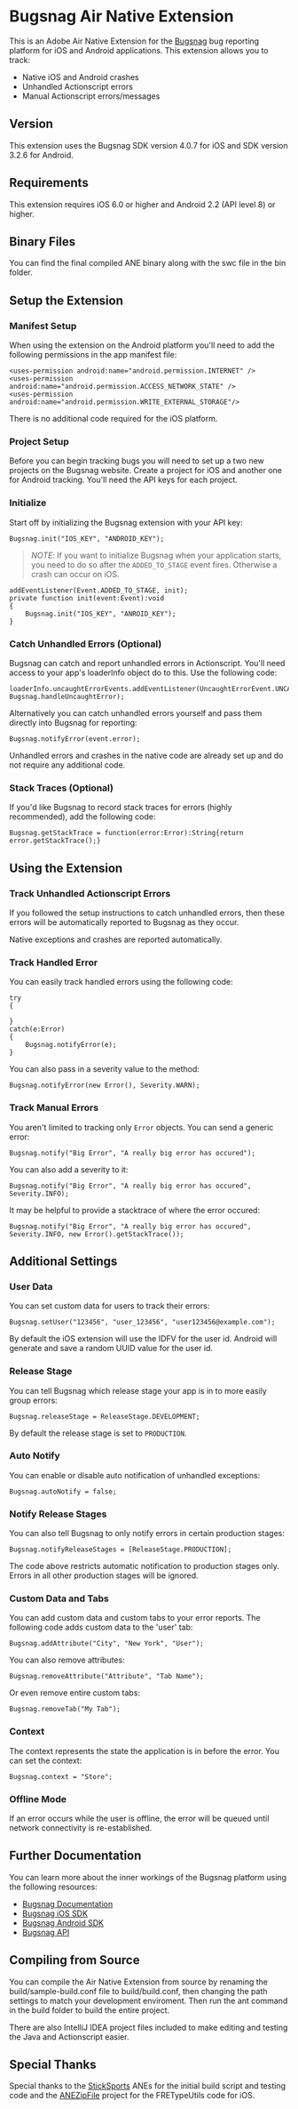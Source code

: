 # Bugsnag Air Native Extension

This is an Adobe Air Native Extension for the [Bugsnag](https://bugsnag.com/) bug reporting platform for iOS and Android applications. This extension allows you to track:

* Native iOS and Android crashes
* Unhandled Actionscript errors
* Manual Actionscript errors/messages

## Version

This extension uses the Bugsnag SDK version 4.0.7 for iOS and SDK version 3.2.6 for Android.


## Requirements

This extension requires iOS 6.0 or higher and Android 2.2 (API level 8) or higher.

## Binary Files

You can find the final compiled ANE binary along with the swc file in the bin folder.


## Setup the Extension

### Manifest Setup

When using the extension on the Android platform you'll need to add the following permissions in the app manifest file:

```
<uses-permission android:name="android.permission.INTERNET" />
<uses-permission android:name="android.permission.ACCESS_NETWORK_STATE" />
<uses-permission android:name="android.permission.WRITE_EXTERNAL_STORAGE"/>
```

There is no additional code required for the iOS platform.

### Project Setup

Before you can begin tracking bugs you will need to set up a two new projects on the Bugsnag website. Create a project for iOS and another one for Android tracking. You'll need the API keys for each project.

### Initialize

Start off by initializing the Bugsnag extension with your API key:

```
Bugsnag.init("IOS_KEY", "ANDROID_KEY");
```

> *NOTE*: If you want to initialize Bugsnag when your application starts, you need to do so after the ```ADDED_TO_STAGE``` event fires. Otherwise a crash can occur on iOS.

```
addEventListener(Event.ADDED_TO_STAGE, init);
private function init(event:Event):void
{
    Bugsnag.init("IOS_KEY", "ANROID_KEY");
}
```

### Catch Unhandled Errors (Optional)

Bugsnag can catch and report unhandled errors in Actionscript. You'll need access to your app's loaderInfo object do to this. Use the following code:

```
loaderInfo.uncaughtErrorEvents.addEventListener(UncaughtErrorEvent.UNCAUGHT_ERROR, Bugsnag.handleUncaughtError);
```

Alternatively you can catch unhandled errors yourself and pass them directly into Bugsnag for reporting:

```
Bugsnag.notifyError(event.error);
```

Unhandled errors and crashes in the native code are already set up and do not require any additional code.

### Stack Traces (Optional)

If you'd like Bugsnag to record stack traces for errors (highly recommended), add the following code:

```
Bugsnag.getStackTrace = function(error:Error):String{return error.getStackTrace();}
```

## Using the Extension

### Track Unhandled Actionscript Errors

If you followed the setup instructions to catch unhandled errors, then these errors will be automatically reported to Bugsnag as they occur.

Native exceptions and crashes are reported automatically.

### Track Handled Error

You can easily track handled errors using the following code:

```
try
{

}
catch(e:Error)
{
    Bugsnag.notifyError(e);
}
```

You can also pass in a severity value to the method:

```
Bugsnag.notifyError(new Error(), Severity.WARN);
```

### Track Manual Errors

You aren't limited to tracking only ```Error``` objects. You can send a generic error:

```
Bugsnag.notify("Big Error", "A really big error has occured");
```

You can also add a severity to it:

```
Bugsnag.notify("Big Error", "A really big error has occured", Severity.INFO);
```

It may be helpful to provide a stacktrace of where the error occured:

```
Bugsnag.notify("Big Error", "A really big error has occured", Severity.INFO, new Error().getStackTrace());
```

## Additional Settings

### User Data

You can set custom data for users to track their errors:

```
Bugsnag.setUser("123456", "user_123456", "user123456@example.com");
```

By default the iOS extension will use the IDFV for the user id. Android will generate and save a random UUID value for the user id.

### Release Stage

You can tell Bugsnag which release stage your app is in to more easily group errors:

```
Bugsnag.releaseStage = ReleaseStage.DEVELOPMENT;
```

By default the release stage is set to ```PRODUCTION```.


### Auto Notify

You can enable or disable auto notification of unhandled exceptions:

```
Bugsnag.autoNotify = false;
```

### Notify Release Stages

You can also tell Bugsnag to only notify errors in certain production stages:

```
Bugsnag.notifyReleaseStages = [ReleaseStage.PRODUCTION];
```

The code above restricts automatic notification to production stages only. Errors in all other production stages will be ignored.

### Custom Data and Tabs

You can add custom data and custom tabs to your error reports. The following code adds custom data to the 'user' tab:

```
Bugsnag.addAttribute("City", "New York", "User");
```

You can also remove attributes:

```
Bugsnag.removeAttribute("Attribute", "Tab Name");
```

Or even remove entire custom tabs:

```
Bugsnag.removeTab("My Tab");
```

### Context

The context represents the state the application is in before the error. You can set the context:

```
Bugsnag.context = "Store";
```

### Offline Mode

If an error occurs while the user is offline, the error will be queued until network connectivity is re-established. 


## Further Documentation

You can learn more about the inner workings of the Bugsnag platform using the following resources:

* [Bugsnag Documentation](https://bugsnag.com/docs/notifiers)
* [Bugsnag iOS SDK](https://bugsnag.com/docs/notifiers/cocoa)
* [Bugsnag Android SDK](https://bugsnag.com/docs/notifiers/android)
* [Bugsnag API](https://bugsnag.com/docs/notifier-api)


## Compiling from Source

You can compile the Air Native Extension from source by renaming the build/sample-build.conf file to build/build.conf, then changing the path settings to match your development enviroment. Then run the ant command in the build folder to build the entire project.

There are also IntelliJ IDEA project files included to make editing and testing the Java and Actionscript easier.


## Special Thanks

Special thanks to the [StickSports](https://github.com/StickSports/) ANEs for the initial build script and testing code and the [ANEZipFile](https://github.com/xperiments/ANEZipFile) project for the FRETypeUtils code for iOS.
